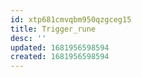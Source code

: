 ```yaml
---
id: xtp681cmvqbm950qzgceg15
title: Trigger_rune
desc: ''
updated: 1681956598594
created: 1681956598594
---
```

